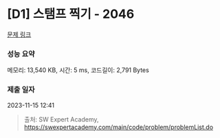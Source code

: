 # [D1] 스탬프 찍기 - 2046 

[문제 링크](https://swexpertacademy.com/main/code/problem/problemDetail.do?contestProbId=AV5QKdT6AyYDFAUq) 

### 성능 요약

메모리: 13,540 KB, 시간: 5 ms, 코드길이: 2,791 Bytes

### 제출 일자

2023-11-15 12:41



> 출처: SW Expert Academy, https://swexpertacademy.com/main/code/problem/problemList.do